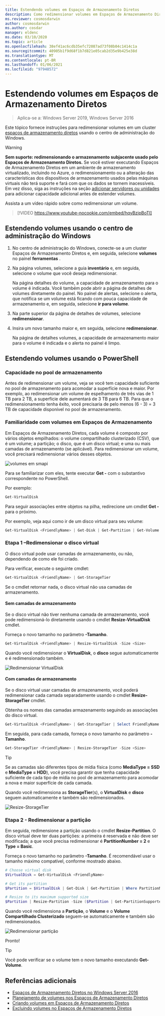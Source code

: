 ```yaml
---
title: Estendendo volumes em Espaços de Armazenamento Diretos
description: Como redimensionar volumes em Espaços de Armazenamento Diretos usando o centro de administração do Windows e o PowerShell.
ms.reviewer: cosmosdarwin
author: cosmosdarwin
ms.author: cosdar
manager: eldenc
ms.date: 03/10/2020
ms.topic: article
ms.openlocfilehash: 38ef41ac6cdb35efc72087ad73f08b04c1414c1a
ms.sourcegitcommit: 40905b1f9d68f1b7d821e05cab2d35e9b425e38d
ms.translationtype: MT
ms.contentlocale: pt-BR
ms.lasthandoff: 01/06/2021
ms.locfileid: "97948572"
---
```

# <a name="extending-volumes-in-storage-spaces-direct"></a>Estendendo volumes em Espaços de Armazenamento Diretos
> Aplica-se a: Windows Server 2019, Windows Server 2016

Este tópico fornece instruções para redimensionar volumes em um cluster [espaços de armazenamento diretos](storage-spaces-direct-overview.md) usando o centro de administração do Windows.

> [!WARNING]
> **Sem suporte: redimensionando o armazenamento subjacente usado pelo Espaços de Armazenamento Diretos.** Se você estiver executando Espaços de Armazenamento Diretos em um ambiente de armazenamento virtualizado, incluindo no Azure, o redimensionamento ou a alteração das características dos dispositivos de armazenamento usados pelas máquinas virtuais não terá suporte e fará com que os dados se tornem inacessíveis. Em vez disso, siga as instruções na seção [adicionar servidores ou unidades](add-nodes.md) para adicionar capacidade adicional antes de estender volumes.

Assista a um vídeo rápido sobre como redimensionar um volume.

> [!VIDEO https://www.youtube-nocookie.com/embed/hqyBzipBoTI]

## <a name="extending-volumes-using-windows-admin-center"></a>Estendendo volumes usando o centro de administração do Windows

1. No centro de administração do Windows, conecte-se a um cluster Espaços de Armazenamento Diretos e, em seguida, selecione **volumes** no painel **ferramentas** .
2. Na página volumes, selecione a guia **inventário** e, em seguida, selecione o volume que você deseja redimensionar.

    Na página detalhes do volume, a capacidade de armazenamento para o volume é indicada. Você também pode abrir a página de detalhes de volumes diretamente do painel. No painel de alertas, selecione o alerta, que notifica se um volume está ficando com pouca capacidade de armazenamento e, em seguida, selecione **ir para volume**.

4. Na parte superior da página de detalhes de volumes, selecione **redimensionar**.
5. Insira um novo tamanho maior e, em seguida, selecione **redimensionar**.

    Na página de detalhes volumes, a capacidade de armazenamento maior para o volume é indicada e o alerta no painel é limpo.

## <a name="extending-volumes-using-powershell"></a>Estendendo volumes usando o PowerShell

### <a name="capacity-in-the-storage-pool"></a>Capacidade no pool de armazenamento

Antes de redimensionar um volume, veja se você tem capacidade suficiente no pool de armazenamento para acomodar a superfície nova e maior. Por exemplo, ao redimensionar um volume de espelhamento de três vias de 1 TB para 2 TB, a superfície dele aumentará de 3 TB para 6 TB. Para que o redimensionamento tenha êxito, você precisaria de pelo menos (6 - 3) = 3 TB de capacidade disponível no pool de armazenamento.

### <a name="familiarity-with-volumes-in-storage-spaces"></a>Familiaridade com volumes em Espaços de Armazenamento

Em Espaços de Armazenamento Diretos, cada volume é composto por vários objetos empilhados: o volume compartilhado clusterizado (CSV), que é um volume; a partição; o disco, que é um disco virtual; e uma ou mais camadas de armazenamento (se aplicável). Para redimensionar um volume, você precisará redimensionar vários desses objetos.

![volumes em smapi](media/resize-volumes/volumes-in-smapi.png)

Para se familiarizar com eles, tente executar **Get -** com o substantivo correspondente no PowerShell.

Por exemplo:

```PowerShell
Get-VirtualDisk
```

Para seguir associações entre objetos na pilha, redirecione um cmdlet **Get -** para o próximo.

Por exemplo, veja aqui como ir de um disco virtual para seu volume:

```PowerShell
Get-VirtualDisk <FriendlyName> | Get-Disk | Get-Partition | Get-Volume
```

### <a name="step-1--resize-the-virtual-disk"></a>Etapa 1 –Redimensionar o disco virtual

O disco virtual pode usar camadas de armazenamento, ou não, dependendo de como ele foi criado.

Para verificar, execute o seguinte cmdlet:

```PowerShell
Get-VirtualDisk <FriendlyName> | Get-StorageTier
```

Se o cmdlet retornar nada, o disco virtual não usa camadas de armazenamento.

#### <a name="no-storage-tiers"></a>Sem camadas de armazenamento

Se o disco virtual não tiver nenhuma camada de armazenamento, você pode redimensioná-lo diretamente usando o cmdlet **Resize-VirtualDisk** cmdlet.

Forneça o novo tamanho no parâmetro **-Tamanho**.

```PowerShell
Get-VirtualDisk <FriendlyName> | Resize-VirtualDisk -Size <Size>
```

Quando você redimensionar o **VirtualDisk**, o **disco** segue automaticamente e é redimensionado também.

![Redimensionar VirtualDisk](media/resize-volumes/Resize-VirtualDisk.gif)

#### <a name="with-storage-tiers"></a>Com camadas de armazenamento

Se o disco virtual usar camadas de armazenamento, você poderá redimensionar cada camada separadamente usando o cmdlet **Resize-StorageTier** cmdlet.

Obtenha os nomes das camadas armazenamento seguindo as associações do disco virtual.

```PowerShell
Get-VirtualDisk <FriendlyName> | Get-StorageTier | Select FriendlyName
```

Em seguida, para cada camada, forneça o novo tamanho no parâmetro **-Tamanho**.

```PowerShell
Get-StorageTier <FriendlyName> | Resize-StorageTier -Size <Size>
```

> [!TIP]
> Se as camadas são diferentes tipos de mídia física (como **MediaType = SSD** e **MediaType = HDD**), você precisa garantir que tenha capacidade suficiente de cada tipo de mídia no pool de armazenamento para acomodar a nova e maior superfície de cada camada.

Quando você redimensiona as **StorageTier**(s), o **VirtualDisk** e **disco** seguem automaticamente e também são redimensionados.

![Resize-StorageTier](media/resize-volumes/Resize-StorageTier.gif)

### <a name="step-2--resize-the-partition"></a>Etapa 2 - Redimensionar a partição

Em seguida, redimensione a partição usando o cmdlet **Resize-Partition**. O disco virtual deve ter duas partições: a primeira é reservada e não deve ser modificada; a que você precisa redimensionar é **PartitionNumber = 2** e **Type = Basic**.

Forneça o novo tamanho no parâmetro **-Tamanho**. É recomendável usar o tamanho máximo compatível, conforme mostrado abaixo.

```PowerShell
# Choose virtual disk
$VirtualDisk = Get-VirtualDisk <FriendlyName>

# Get its partition
$Partition = $VirtualDisk | Get-Disk | Get-Partition | Where PartitionNumber -Eq 2

# Resize to its maximum supported size
$Partition | Resize-Partition -Size ($Partition | Get-PartitionSupportedSize).SizeMax
```

Quando você redimensiona a **Partição**, o **Volume** e o **Volume Compartilhado Clusterizado** seguem-se automaticamente e também são redimensionados.

![Redimensionar partição](media/resize-volumes/Resize-Partition.gif)

Pronto!

> [!TIP]
> Você pode verificar se o volume tem o novo tamanho executando **Get-Volume**.

## <a name="additional-references"></a>Referências adicionais

- [Espaços de Armazenamento Diretos no Windows Server 2016](storage-spaces-direct-overview.md)
- [Planejamento de volumes nos Espaços de Armazenamento Diretos](plan-volumes.md)
- [Criando volumes em Espaços de Armazenamento Diretos](create-volumes.md)
- [Excluindo volumes no Espaços de Armazenamento Diretos](delete-volumes.md)

